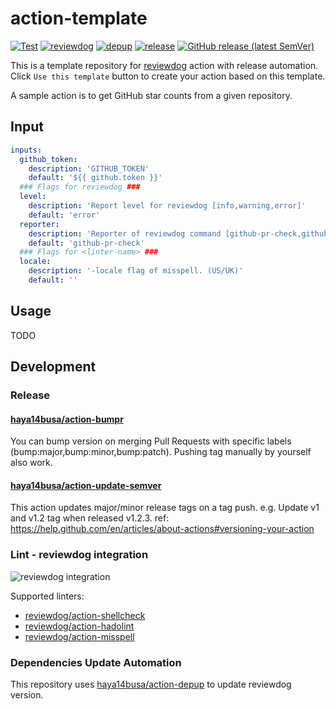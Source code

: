 # action-template

<!-- TODO: replace reviewdog/action-template with your repo name -->
[![Test](https://github.com/reviewdog/action-template/workflows/Test/badge.svg)](https://github.com/reviewdog/action-template/actions?query=workflow%3ATest)
[![reviewdog](https://github.com/reviewdog/action-template/workflows/reviewdog/badge.svg)](https://github.com/reviewdog/action-template/actions?query=workflow%3Areviewdog)
[![depup](https://github.com/reviewdog/action-template/workflows/depup/badge.svg)](https://github.com/reviewdog/action-template/actions?query=workflow%3Adepup)
[![release](https://github.com/reviewdog/action-template/workflows/release/badge.svg)](https://github.com/reviewdog/action-template/actions?query=workflow%3Arelease)
[![GitHub release (latest SemVer)](https://img.shields.io/github/v/release/reviewdog/action-template?logo=github&sort=semver)](https://github.com/reviewdog/action-template/releases)

This is a template repository for [reviewdog](https://github.com/reviewdog/reviewdog) action with release automation.
Click `Use this template` button to create your action based on this template.

A sample action is to get GitHub star counts from a given repository.

## Input

<!-- TODO: update -->
```yaml
inputs:
  github_token:
    description: 'GITHUB_TOKEN'
    default: '${{ github.token }}'
  ### Flags for reviewdog ###
  level:
    description: 'Report level for reviewdog [info,warning,error]'
    default: 'error'
  reporter:
    description: 'Reporter of reviewdog command [github-pr-check,github-pr-review].'
    default: 'github-pr-check'
  ### Flags for <linter-name> ###
  locale:
    description: '-locale flag of misspell. (US/UK)'
    default: ''
```

## Usage
<!-- TODO: update -->

TODO

## Development

### Release

#### [haya14busa/action-bumpr](https://github.com/haya14busa/action-bumpr)
You can bump version on merging Pull Requests with specific labels (bump:major,bump:minor,bump:patch).
Pushing tag manually by yourself also work.

#### [haya14busa/action-update-semver](https://github.com/haya14busa/action-update-semver)

This action updates major/minor release tags on a tag push. e.g. Update v1 and v1.2 tag when released v1.2.3.
ref: https://help.github.com/en/articles/about-actions#versioning-your-action

### Lint - reviewdog integration

![reviewdog integration](https://user-images.githubusercontent.com/3797062/72735107-7fbb9600-3bde-11ea-8087-12af76e7ee6f.png)

Supported linters:

- [reviewdog/action-shellcheck](https://github.com/reviewdog/action-shellcheck)
- [reviewdog/action-hadolint](https://github.com/reviewdog/action-hadolint)
- [reviewdog/action-misspell](https://github.com/reviewdog/action-misspell)

### Dependencies Update Automation
This repository uses [haya14busa/action-depup](https://github.com/haya14busa/action-depup) to update
reviewdog version.
